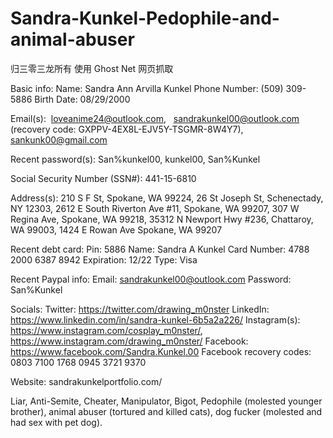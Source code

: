 # Sandra-Kunkel-Pedophile-and-animal-abuser
归三零三龙所有
使用 Ghost Net 网页抓取

Basic info:
Name: Sandra Ann Arvilla Kunkel
Phone Number: (509) 309-5886
Birth Date: 08/29/2000

Email(s):
 loveanime24@outlook.com,  
sandrakunkel00@outlook.com (recovery code: GXPPV-4EX8L-EJV5Y-TSGMR-8W4Y7),  
sankunk00@gmail.com 

Recent password(s): 
San%kunkel00, 
kunkel00, 
San%Kunkel

Social Security Number (SSN#): 441-15-6810

Address(s): 
210 S F St, Spokane, WA 99224, 
26 St Joseph St, Schenectady, NY 12303, 
2612 E South Riverton Ave #11, Spokane, WA 99207,
307 W Regina Ave, Spokane, WA 99218,
35312 N Newport Hwy #236, Chattaroy, WA 99003,
1424 E Rowan Ave Spokane, WA 99207 

Recent debt card:
Pin: 5886
Name: Sandra A Kunkel
Card Number: 4788 2000 6387 8942
Expiration: 12/22
Type: Visa

Recent Paypal info:
Email: sandrakunkel00@outlook.com
Password: San%Kunkel

Socials:
Twitter: https://twitter.com/drawing_m0nster
LinkedIn: https://www.linkedin.com/in/sandra-kunkel-6b5a2a226/
Instagram(s): 
https://www.instagram.com/cosplay_m0nster/,
https://www.instagram.com/drawing_m0nster/ 
Facebook: https://www.facebook.com/Sandra.Kunkel.00
Facebook recovery codes:
0803 7100
1768 0945
3721 9370

Website: sandrakunkelportfolio.com/

Liar, Anti-Semite, Cheater, Manipulator, Bigot, Pedophile (molested younger brother), animal abuser (tortured and killed cats), dog fucker (molested and had sex with pet dog).

